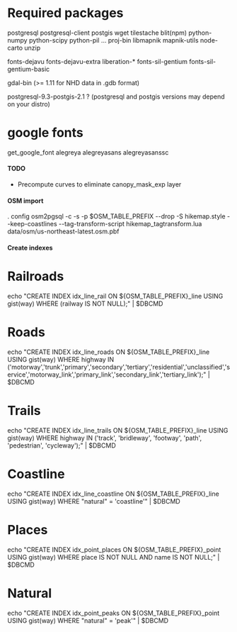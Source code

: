 Required packages
=================

postgresql postgresql-client postgis wget
tilestache blit(npm) python-numpy python-scipy python-pil ... 
 proj-bin libmapnik mapnik-utils node-carto unzip

fonts-dejavu fonts-dejavu-extra liberation-*
fonts-sil-gentium fonts-sil-gentium-basic

gdal-bin (>= 1.11 for NHD data in .gdb format)

postgresql-9.3-postgis-2.1 ?
(postgresql and postgis versions may depend on your distro)

# google fonts
get_google_font alegreya alegreyasans alegreyasanssc



#### TODO

* Precompute curves to eliminate canopy_mask_exp layer


#### OSM import

. config
osm2pgsql -c -s -p $OSM_TABLE_PREFIX --drop -S hikemap.style --keep-coastlines --tag-transform-script hikemap_tagtransform.lua data/osm/us-northeast-latest.osm.pbf


#### Create indexes

# Railroads
echo "CREATE INDEX idx_line_rail ON ${OSM_TABLE_PREFIX}_line USING gist(way) WHERE (railway IS NOT NULL);" | $DBCMD

# Roads
echo "CREATE INDEX idx_line_roads ON ${OSM_TABLE_PREFIX}_line USING gist(way) WHERE highway IN ('motorway','trunk','primary','secondary','tertiary','residential','unclassified','service','motorway_link','primary_link','secondary_link','tertiary_link');" | $DBCMD

# Trails
echo "CREATE INDEX idx_line_trails ON ${OSM_TABLE_PREFIX}_line USING gist(way) WHERE highway IN ('track', 'bridleway', 'footway', 'path', 'pedestrian', 'cycleway');" | $DBCMD

# Coastline
echo "CREATE INDEX idx_line_coastline ON ${OSM_TABLE_PREFIX}_line USING gist(way) WHERE \"natural\" = 'coastline'" | $DBCMD

# Places
echo "CREATE INDEX idx_point_places ON ${OSM_TABLE_PREFIX}_point USING gist(way) WHERE place IS NOT NULL AND name IS NOT NULL;" | $DBCMD

# Natural
echo "CREATE INDEX idx_point_peaks ON ${OSM_TABLE_PREFIX}_point USING gist(way) WHERE \"natural\" = 'peak'" | $DBCMD


